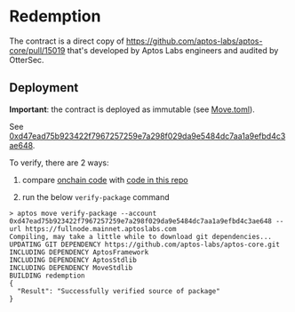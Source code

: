 # Redemption

The contract is a direct copy of https://github.com/aptos-labs/aptos-core/pull/15019
that's developed by Aptos Labs engineers and audited by OtterSec.

## Deployment

**Important**: the contract is deployed as immutable (see [Move.toml](./Move.toml)).

See [0xd47ead75b923422f7967257259e7a298f029da9e5484dc7aa1a9efbd4c3ae648](https://explorer.aptoslabs.com/account/0xd47ead75b923422f7967257259e7a298f029da9e5484dc7aa1a9efbd4c3ae648?network=mainnet).

To verify, there are 2 ways:

1. compare [onchain code](https://explorer.aptoslabs.com/account/0xd47ead75b923422f7967257259e7a298f029da9e5484dc7aa1a9efbd4c3ae648/modules/code/redemption?network=mainnet)
with [code in this repo](./sources/redemption.move)

2. run the below `verify-package` command

```
> aptos move verify-package --account 0xd47ead75b923422f7967257259e7a298f029da9e5484dc7aa1a9efbd4c3ae648 --url https://fullnode.mainnet.aptoslabs.com
Compiling, may take a little while to download git dependencies...
UPDATING GIT DEPENDENCY https://github.com/aptos-labs/aptos-core.git
INCLUDING DEPENDENCY AptosFramework
INCLUDING DEPENDENCY AptosStdlib
INCLUDING DEPENDENCY MoveStdlib
BUILDING redemption
{
  "Result": "Successfully verified source of package"
}
```
